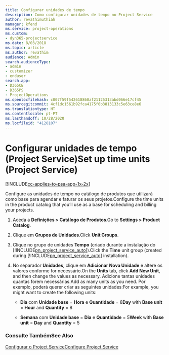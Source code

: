 ```yaml
---
title: Configurar unidades de tempo
description: Como configurar unidades de tempo no Project Service
author: revathimuthiah
manager: kfend
ms.service: project-operations
ms.custom:
- dyn365-projectservice
ms.date: 8/03/2018
ms.topic: article
ms.author: revathim
audience: Admin
search.audienceType:
- admin
- customizer
- enduser
search.app:
- D365CE
- D365PS
- ProjectOperations
ms.openlocfilehash: c007f59f542618860af21125313abd066e17cf45
ms.sourcegitcommit: 4cf1dc1561b92fca4175f0b3813133c5e63ce8e6
ms.translationtype: HT
ms.contentlocale: pt-PT
ms.lasthandoff: 10/28/2020
ms.locfileid: "4120107"
---
```

# <a name="set-up-time-units-project-service"></a><span data-ttu-id="acf18-103">Configurar unidades de tempo (Project Service)</span><span class="sxs-lookup"><span data-stu-id="acf18-103">Set up time units (Project Service)</span></span>

[!INCLUDE[cc-applies-to-psa-app-1x-2x](../includes/cc-applies-to-psa-app-1x-2x.md)]

<span data-ttu-id="acf18-104">Configure as unidades de tempo no catálogo de produtos que utilizará como base para agendar e faturar os seus projetos.</span><span class="sxs-lookup"><span data-stu-id="acf18-104">Configure the time units in the product catalog that you’ll use as a base for scheduling and billing your projects.</span></span>  
  
1. <span data-ttu-id="acf18-105">Aceda a **Definições > Catálogo de Produtos**.</span><span class="sxs-lookup"><span data-stu-id="acf18-105">Go to **Settings > Product Catalog**.</span></span>  
  
2. <span data-ttu-id="acf18-106">Clique em **Grupos de Unidades**.</span><span class="sxs-lookup"><span data-stu-id="acf18-106">Click **Unit Groups**.</span></span>  
  
3. <span data-ttu-id="acf18-107">Clique no grupo de unidades **Tempo** (criado durante a instalação do [!INCLUDE[pn_project_service_auto](../includes/pn-project-service-auto.md)]).</span><span class="sxs-lookup"><span data-stu-id="acf18-107">Click the **Time** unit group (created during [!INCLUDE[pn_project_service_auto](../includes/pn-project-service-auto.md)] installation).</span></span>  
  
4. <span data-ttu-id="acf18-108">No separador **Unidades**, clique em **Adicionar Nova Unidade** e altere os valores conforme for necessário.</span><span class="sxs-lookup"><span data-stu-id="acf18-108">On the **Units** tab, click **Add New Unit**, and then change the values as necessary.</span></span> <span data-ttu-id="acf18-109">Adicione tantas unidades quantas forem necessárias.</span><span class="sxs-lookup"><span data-stu-id="acf18-109">Add as many units as you need.</span></span> <span data-ttu-id="acf18-110">Por exemplo, poderá querer criar as seguintes unidades:</span><span class="sxs-lookup"><span data-stu-id="acf18-110">For example, you might want to create the following units:</span></span>  
  
   - <span data-ttu-id="acf18-111">**Dia** com **Unidade base** = **Hora** e **Quantidade** = 8</span><span class="sxs-lookup"><span data-stu-id="acf18-111">**Day** with **Base unit** = **Hour** and **Quantity** = 8</span></span>  
  
   - <span data-ttu-id="acf18-112">**Semana** com **Unidade base** = **Dia** e **Quantidade** = 5</span><span class="sxs-lookup"><span data-stu-id="acf18-112">**Week** with **Base unit** = **Day** and **Quantity** = 5</span></span>  
  
### <a name="see-also"></a><span data-ttu-id="acf18-113">Consulte Também</span><span class="sxs-lookup"><span data-stu-id="acf18-113">See Also</span></span>  
 [<span data-ttu-id="acf18-114">Configurar o Project Service</span><span class="sxs-lookup"><span data-stu-id="acf18-114">Configure Project Service</span></span>](../psa/configure.md)
